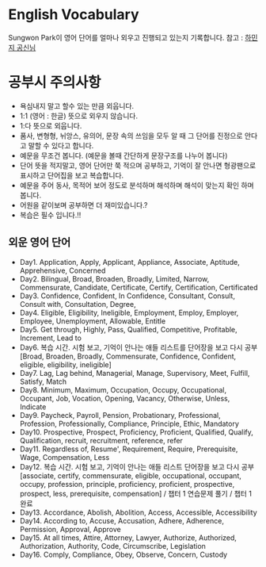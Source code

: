 English Vocabulary
======================
Sungwon Park이 영어 단어를 얼마나 외우고 진행되고 있는지 기록합니다. 참고 : [하민지 공신님](https://youtu.be/DtTKvBVNuy8)

# 공부시 주의사항
- 욕심내지 말고 할수 있는 만큼 외웁니다.
- 1:1 (영어 : 한글) 뜻으로 외우지 않습니다.
- 1:다 뜻으로 외웁니다.
- 품사, 변형형, 뉘앙스, 유의어, 문장 속의 쓰임을 모두 알 때 그 단어를 진정으로 안다고 말할 수 있다고 합니다.
- 예문을 무조건 봅니다. (예문을 볼때 간단하게 문장구조를 나누어 봅니다)
- 단어 뜻을 적지말고, 영어 단어만 쭉 적으며 공부하고, 기억이 잘 안나면 형광팬으로 표시하고 단어집을 보고 복습합니다.
- 예문을 주어 동사, 목적어 보어 정도로 분석하며 해석하며 해석이 맞는지 확인 하며 봅니다.
- 어원을 같이보며 공부하면 더 재미있습니다.?
- 복습은 필수 입니다.!!

## 외운 영어 단어
- Day1. Application, Apply, Applicant, Appliance, Associate, Aptitude, Apprehensive, Concerned  
- Day2. Bilingual, Broad, Broaden, Broadly, Limited, Narrow, Commensurate, Candidate, Certificate, Certify, Certification, Certificated
- Day3. Confidence, Confident, In Confidence, Consultant, Consult, Consult with, Consultation, Degree, 
- Day4. Eligible, Eligibility, Ineligible, Employment, Employ, Employer, Employee, Unemployment, Allowable, Entitle
- Day5. Get through, Highly, Pass, Qualified, Competitive, Profitable, Increment, Lead to
- Day6. 복습 시간. 시험 보고, 기억이 안나는 애들 리스트를 단어장을 보고 다시 공부[Broad, Broaden, Broadly, Commensurate, Confidence, Confident, eligible, eligibility, ineligible]
- Day7. Lag, Lag behind, Managerial, Manage, Supervisory, Meet, Fulfill, Satisfy, Match
- Day8. Minimum, Maximum, Occupation, Occupy, Occupational, Occupant, Job, Vocation, Opening, Vacancy, Otherwise, Unless, Indicate
- Day9. Paycheck, Payroll, Pension, Probationary, Professional, Profession, Professionally, Compliance, Principle, Ethic, Mandatory
- Day10. Prospective, Prospect, Proficiency, Proficient, Qualified, Qualify, Qualification, recruit, recruitment, reference, refer
- Day11. Regardless of, Resume', Requirement, Require, Prerequisite, Wage, Compensation, Less
- Day12. 복습 시간. 시험 보고, 기억이 안나는 애들 리스트 단어장을 보고 다시 공부 [associate, certify, commensurate, eligible, occupational, occupant, occupy, profession, principle, proficiency, proficient, prospective, prospect, less, prerequisite, compensation] / 챕터 1 연습문제 풀기 / 챕터 1 완료
- Day13. Accordance, Abolish, Abolition, Access, Accessible, Accessibility
- Day14. According to, Accuse, Accusation, Adhere, Adherence, Permission, Approval, Approve
- Day15. At all times, Attire, Attorney, Lawyer, Authorize, Authorized, Authorization, Authority, Code, Circumscribe, Legislation
- Day16. Comply, Compliance, Obey, Observe, Concern, Custody
